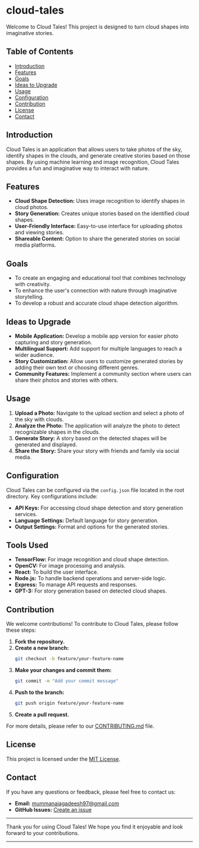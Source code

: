 # cloud-tales

Welcome to Cloud Tales! This project is designed to turn cloud shapes into imaginative stories.

## Table of Contents
- [Introduction](#introduction)
- [Features](#features)
- [Goals](#goals)
- [Ideas to Upgrade](#ideas-to-upgrade)
- [Usage](#usage)
- [Configuration](#configuration)
- [Contribution](#contribution)
- [License](#license)
- [Contact](#contact)

## Introduction

Cloud Tales is an application that allows users to take photos of the sky, identify shapes in the clouds, and generate creative stories based on those shapes. By using machine learning and image recognition, Cloud Tales provides a fun and imaginative way to interact with nature.

## Features

- **Cloud Shape Detection:** Uses image recognition to identify shapes in cloud photos.
- **Story Generation:** Creates unique stories based on the identified cloud shapes.
- **User-Friendly Interface:** Easy-to-use interface for uploading photos and viewing stories.
- **Shareable Content:** Option to share the generated stories on social media platforms.

## Goals

- To create an engaging and educational tool that combines technology with creativity.
- To enhance the user's connection with nature through imaginative storytelling.
- To develop a robust and accurate cloud shape detection algorithm.

## Ideas to Upgrade

- **Mobile Application:** Develop a mobile app version for easier photo capturing and story generation.
- **Multilingual Support:** Add support for multiple languages to reach a wider audience.
- **Story Customization:** Allow users to customize generated stories by adding their own text or choosing different genres.
- **Community Features:** Implement a community section where users can share their photos and stories with others.

## Usage

1. **Upload a Photo:** Navigate to the upload section and select a photo of the sky with clouds.
2. **Analyze the Photo:** The application will analyze the photo to detect recognizable shapes in the clouds.
3. **Generate Story:** A story based on the detected shapes will be generated and displayed.
4. **Share the Story:** Share your story with friends and family via social media.

## Configuration

Cloud Tales can be configured via the `config.json` file located in the root directory. Key configurations include:

- **API Keys:** For accessing cloud shape detection and story generation services.
- **Language Settings:** Default language for story generation.
- **Output Settings:** Format and options for the generated stories.

## Tools Used

- **TensorFlow:** For image recognition and cloud shape detection.
- **OpenCV:** For image processing and analysis.
- **React:** To build the user interface.
- **Node.js:** To handle backend operations and server-side logic.
- **Express:** To manage API requests and responses.
- **GPT-3:** For story generation based on detected cloud shapes.

## Contribution

We welcome contributions! To contribute to Cloud Tales, please follow these steps:

1. **Fork the repository.**
2. **Create a new branch:**
   ```bash
   git checkout -b feature/your-feature-name
   ```
3. **Make your changes and commit them:**
   ```bash
   git commit -m "Add your commit message"
   ```
4. **Push to the branch:**
   ```bash
   git push origin feature/your-feature-name
   ```
5. **Create a pull request.**

For more details, please refer to our [CONTRIBUTING.md](CONTRIBUTING.md) file.

## License

This project is licensed under the [MIT License](LICENSE).

## Contact

If you have any questions or feedback, please feel free to contact us:

- **Email:** mummanajagadeesh97@gmail.com
- **GitHub Issues:** [Create an issue](https://github.com/mummanajagadeesh/cloud-tales/issues)

---

Thank you for using Cloud Tales! We hope you find it enjoyable and look forward to your contributions.

---
